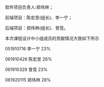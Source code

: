 软件项目负责人:郑伟林；

前端项目：陈宏昱(组长)、李一宁；

后端项目：郑伟林(组长)、曾竞。

本次课程设计中小组成员的贡献情况大致如下所示

051910716 李一宁 23%

061910426 陈宏昱 26%

061910329 曾竞    23%

061920115 郑伟林 28%